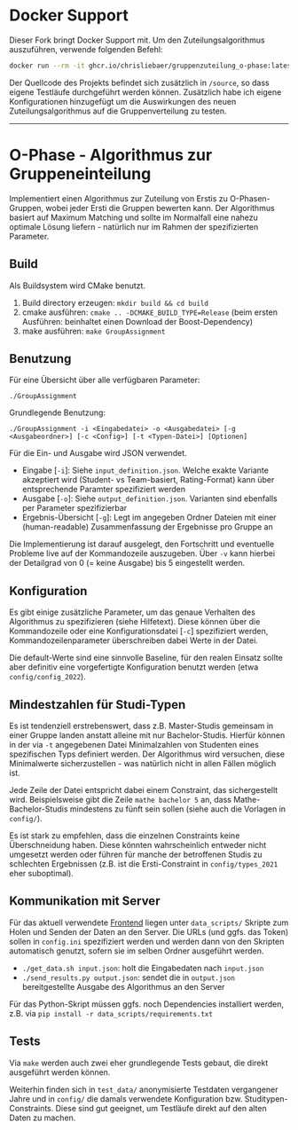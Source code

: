 # Docker Support
Dieser Fork bringt Docker Support mit. Um den Zuteilungsalgorithmus auszuführen, verwende folgenden Befehl:
```bash
docker run --rm -it ghcr.io/chrisliebaer/gruppenzuteilung_o-phase:latest
```

Der Quellcode des Projekts befindet sich zusätzlich in `/source`, so dass eigene Testläufe durchgeführt werden können.
Zusätzlich habe ich eigene Konfigurationen hinzugefügt um die Auswirkungen des neuen Zuteilungsalgorithmus auf die Gruppenverteilung zu testen.

-----------

<h1>O-Phase - Algorithmus zur Gruppeneinteilung</h1>

Implementiert einen Algorithmus zur Zuteilung von Erstis zu O-Phasen-Gruppen, wobei jeder Ersti die Gruppen bewerten kann.
Der Algorithmus basiert auf Maximum Matching und sollte im Normalfall eine nahezu optimale Lösung liefern - natürlich nur im Rahmen der spezifizierten Parameter.

Build
-----------

Als Buildsystem wird CMake benutzt.

1. Build directory erzeugen: `mkdir build && cd build`
2. cmake ausführen: `cmake .. -DCMAKE_BUILD_TYPE=Release` (beim ersten Ausführen: beinhaltet einen Download der Boost-Dependency)
3. make ausführen: `make GroupAssignment`

Benutzung
-----------

Für eine Übersicht über alle verfügbaren Parameter:

```./GroupAssignment```

Grundlegende Benutzung:

```./GroupAssignment -i <Eingabedatei> -o <Ausgabedatei> [-g <Ausgabeordner>] [-c <Config>] [-t <Typen-Datei>] [Optionen]```


Für die Ein- und Ausgabe wird JSON verwendet.
 - Eingabe [`-i`]: Siehe `input_definition.json`. Welche exakte Variante akzeptiert wird (Student- vs Team-basiert, Rating-Format) kann über entsprechende Paramter spezifiziert werden
 - Ausgabe [`-o`]: Siehe `output_definition.json`. Varianten sind ebenfalls per Parameter spezifizierbar
 - Ergebnis-Übersicht [`-g`]: Legt im angegeben Ordner Dateien mit einer (human-readable) Zusammenfassung der Ergebnisse pro Gruppe an

 Die Implementierung ist darauf ausgelegt, den Fortschritt und eventuelle Probleme live auf der Kommandozeile auszugeben.
 Über `-v` kann hierbei der Detailgrad von 0 (= keine Ausgabe) bis 5 eingestellt werden.

Konfiguration
-----------
Es gibt einige zusätzliche Parameter, um das genaue Verhalten des Algorithmus zu spezifizieren (siehe Hilfetext).
Diese können über die Kommandozeile oder eine Konfigurationsdatei [`-c`] spezifiziert werden, Kommandozeilenparameter überschreiben dabei Werte in der Datei.

Die default-Werte sind eine sinnvolle Baseline, für den realen Einsatz sollte aber definitiv eine vorgefertigte Konfiguration benutzt werden
(etwa `config/config_2022`).

Mindestzahlen für Studi-Typen
-----------
Es ist tendenziell erstrebenswert, dass z.B. Master-Studis gemeinsam in einer Gruppe landen anstatt alleine mit nur Bachelor-Studis.
Hierfür können in der via `-t` angegebenen Datei Minimalzahlen von Studenten eines spezifischen Typs definiert werden.
Der Algorithmus wird versuchen, diese Minimalwerte sicherzustellen - was natürlich nicht in allen Fällen möglich ist.

Jede Zeile der Datei entspricht dabei einem Constraint, das sichergestellt wird.
Beispielsweise gibt die Zeile `mathe bachelor 5` an, dass Mathe-Bachelor-Studis mindestens zu fünft sein sollen (siehe auch die Vorlagen in `config/`).

Es ist stark zu empfehlen, dass die einzelnen Constraints keine Überschneidung haben. Diese könnten wahrscheinlich entweder nicht umgesetzt werden oder führen für manche der betroffenen Studis zu schlechten Ergebnissen (z.B. ist die Ersti-Constraint in `config/types_2021` eher suboptimal).

Kommunikation mit Server
-----------

Für das aktuell verwendete [Frontend](https://gitea.fsmi.uni-karlsruhe.de/o-phase/gruppenzuteilung_gui) liegen unter `data_scripts/` Skripte zum Holen und Senden der Daten an den Server. Die URLs (und ggfs. das Token) sollen in `config.ini` spezifiziert werden und werden dann von den Skripten automatisch genutzt, sofern sie im selben Ordner ausgeführt werden.
 - `./get_data.sh input.json`: holt die Eingabedaten nach `input.json`
 - `./send_results.py output.json`: sendet die in `output.json` bereitgestellte Ausgabe des Algorithmus an den Server

Für das Python-Skript müssen ggfs. noch Dependencies installiert werden, z.B. via `pip install -r data_scripts/requirements.txt`

Tests
-----------
Via `make` werden auch zwei eher grundlegende Tests gebaut, die direkt ausgeführt werden können.

Weiterhin finden sich in `test_data/` anonymisierte Testdaten vergangener Jahre und in `config/` die damals verwendete Konfiguration bzw. Studitypen-Constraints.
Diese sind gut geeignet, um Testläufe direkt auf den alten Daten zu machen.
